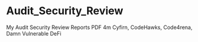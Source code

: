 # Audit_Security_Review
My Audit Security Review Reports PDF 4m Cyfirn, CodeHawks, Code4rena, Damn Vulnerable DeFi

